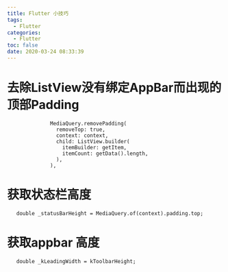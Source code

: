 ```yaml
---
title: Flutter 小技巧
tags:
  - Flutter
categories:
  - Flutter
toc: false
date: 2020-03-24 08:33:39
---
```


# 去除ListView没有绑定AppBar而出现的顶部Padding
```
              MediaQuery.removePadding(
                removeTop: true,
                context: context,
                child: ListView.builder(
                  itemBuilder: getItem,
                  itemCount: getData().length,
                ),
              ),
```

<!-- more -->
# 获取状态栏高度
```
   double _statusBarHeight = MediaQuery.of(context).padding.top;
```

# 获取appbar 高度
```
   double _kLeadingWidth = kToolbarHeight;
```